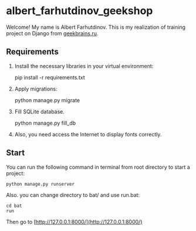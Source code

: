 # albert_farhutdinov_geekshop

Welcome! My name is Albert Farhutdinov. This is my realization of training project on Django from [geekbrains.ru](https://geekbrains.ru/). 

## Requirements

1. Install the necessary libraries in your virtual environment:

	pip install -r requirements.txt
	
2. Apply migrations:

	python manage.py migrate
	
3. Fill SQLite database.

	python manage.py fill_db
	
4. Also, you need access the Internet to display fonts correctly.

## Start

You can run the following command in terminal from root directory to start a project:

	python manage.py runserver
	
Also. you can change directory to bat/ and use run.bat:

	cd bat
	run
	
Then go to [http://127.0.0.1:8000/](http://127.0.0.1:8000/)
